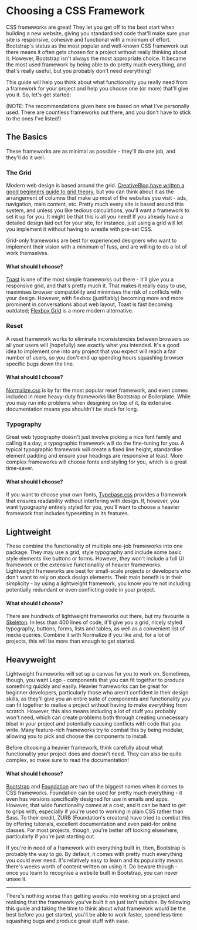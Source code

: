 # Choosing a CSS Framework

CSS frameworks are great! They let you get off to the best start when building a new website, giving you standardised code that'll make sure your site is responsive, cohesive and functional with a minimum of effort. Bootstrap's status as the most popular and well-known CSS framework out there means it often gets chosen for a project without really thinking about it. However, Bootstrap isn't always the most appropriate choice. It became the most used framework by being able to do pretty much everything, and that's really useful, but you probably don't need everything! 

This guide will help you think about what functionality you really need from a framework for your project and help you choose one (or more) that'll give you it. So, let's get started:

(NOTE: The recommendations given here are based on what I've personally used. There are countless frameworks out there, and you don't have to stick to the ones I've listed!)

## The Basics

These frameworks are as minimal as possible - they'll do one job, and they'll do it well.

### The Grid
Modern web design is based around the grid. [CreativeBloq have written a good beginners guide to grid theory](http://www.creativebloq.com/web-design/grid-theory-41411345), but you can think about it as the arrangement of columns that make up most of the websites you visit - ads, navigation, main content, etc. Pretty much every site is based around this system, and unless you like tedious calculations, you'll want a framework to set it up for you. It might be that this is all you need! If you already have a detailed design laid out for your site, for instance, just using a grid will let you implement it without having to wrestle with pre-set CSS.

Grid-only frameworks are best for experienced designers who want to implement their vision with a minimum of fuss, and are willing to do a lot of work themselves.

#### What should I choose?
[Toast](https://daneden.github.io/Toast/) is one of the most simple frameworks out there - it'll give you a responsive grid, and that's pretty much it. That makes it really easy to use, maximises browser compatibility and minimises the risk of conflicts with your design. However, with flexbox (justifiably) becoming more and more prominent in conversations about web layout, Toast is fast becoming outdated; [Flexbox Grid](http://flexboxgrid.com/) is a more modern alternative.

### Reset
A reset framework works to eliminate inconsistencies between browsers so all your users will (hopefully) see exactly what you intended. It's a good idea to implement one into any project that you expect will reach a fair number of users, so you don't end up spending hours squashing browser specific bugs down the line.

#### What should I choose?
[Normalize.css](https://necolas.github.io/normalize.css/) is by far the most popular reset framework, and even comes included in more heavy-duty frameworks like Bootstrap or Boilerplate. While you may run into problems when designing on top of it, its extensive documentation means you shouldn't be stuck for long.

### Typography

Great web typography doesn't just involve picking a nice font family and calling it a day; a typographic framework will do the fine-tuning for you. A typical typographic framework will create a fixed line height, standardise element padding and ensure your headings are responsive at least. More complex frameworks will choose fonts and styling for you, which is a great time-saver. 
#### What should I choose?
If you want to choose your own fonts, [Typebase.css](https://devinhunt.github.io/typebase.css/) provides a framework that ensures readability without interfering with design. If, however, you want typography entirely styled for you, you'll want to choose a heavier framework that includes typesetting in its features.


## Lightweight

These combine the functionality of multiple one-job frameworks into one package. They may use a grid, style typography and include some basic style elements like buttons or forms. However, they won't include a full UI framework or the extensive functionality of heavier frameworks. Lightweight frameworks are best for small-scale projects or developers who don't want to rely on stock design elements. Their main benefit is in their simplicity - by using a lightweight framework, you know you're not including potentially redundant or even conflicting code in your project.

#### What should I choose?
There are hundreds of lightweight frameworks out there, but my favourite is [Skeleton](http://getskeleton.com/). In less than 400 lines of code, it'll give you a grid, nicely styled typography, buttons, forms, lists and tables, as well as a convenient list of media queries. Combine it with Normalize if you like and, for a lot of projects, this will be more than enough to get started.

## Heavyweight

Lightweight frameworks will set up a canvas for you to work on. Sometimes, though, you want Lego - components that you can fit together to produce something quickly and easily. Heavier frameworks can be great for beginner developers, particularly those who aren't confident in their design skills, as they'll give you an entire suite of components and functionality you can fit together to realise a project without having to make everything from scratch. However, this also means including a lot of stuff you probably won't need, which can create problems both through creating unnecessary bloat in your project and potentially causing conflicts with code that you write. Many feature-rich frameworks try to combat this by being modular, allowing you to pick and choose the components to install.

Before choosing a heavier framework, think carefully about what functionality your project does and doesn't need. They can also be quite complex, so make sure to read the documentation!

#### What should I choose?
[Bootstrap](https://getbootstrap.com/) and [Foundation](http://foundation.zurb.com/) are two of the biggest names when it comes to CSS frameworks. Foundation can be used for pretty much everything - it even has versions specifically designed for use in emails and apps. However, that wide functionality comes at a cost, and it can be hard to get to grips with, especially if you're used to working in plain CSS rather than Sass. To their credit, ZURB (Foundation's creators) have tried to combat this by offering tutorials, excellent documentation and even paid-for online classes. For most projects, though, you're better off looking elsewhere, particularly if you're just starting out. 

If you're in need of a framework with everything built in, then, Bootstrap is probably the way to go. By default, it comes with pretty much everything you could ever need. It's relatively easy to learn and its popularity means there's weeks worth of content written on using it. Do beware though - once you learn to recognise a website built in Bootstrap, you can never unsee it.

* * *

There's nothing worse than getting weeks into working on a project and realising that the framework you've built it on just isn't suitable. By following this guide and taking the time to think about what framework would be the best before you get started, you'll be able to work faster, spend less time squashing bugs and produce great stuff with ease.
